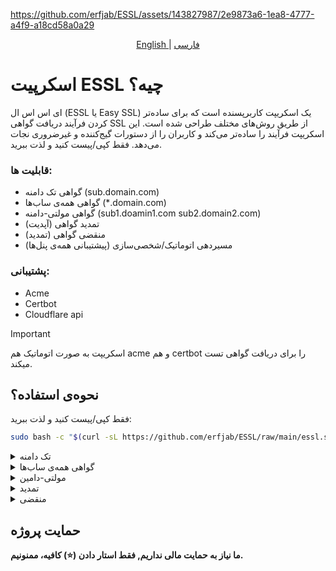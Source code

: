 https://github.com/erfjab/ESSL/assets/143827987/2e9873a6-1ea8-4777-a4f9-a18cd58a0a29


<p align="center">
  <a href="./README.md">
	English
	</a>
	|
	<a href="./README_fa.md">
	فارسی
	</a>
</p>

# اسکرپیت ESSL چیه؟
ای اس اس ال (ESSL یا Easy SSL) یک اسکریپت کاربرپسنده است که برای ساده‌تر کردن فرآیند دریافت گواهی SSL از طریق روش‌های مختلف طراحی شده است. این اسکریپت فرآیند را ساده‌تر می‌کند و کاربران را از دستورات گیج‌کننده و غیرضروری نجات می‌دهد. فقط کپی/پیست کنید و لذت ببرید.

### قابلیت ها:
- گواهی تک دامنه (sub.domain.com)
- گواهی همه‌ی ساب‌ها (*.domain.com)
- گواهی مولتی-دامنه (sub1.doamin1.com sub2.domain2.com)
- تمدید گواهی (آپدیت)
- منقضی گواهی (تمدید)
- مسیردهی اتوماتیک/شخصی‌سازی (پیشتیبانی همه‌ی پنل‌ها)

### پشتیبانی:
- Acme
- Certbot
- Cloudflare api

> [!IMPORTANT]
> اسکریپت به صورت اتوماتیک هم acme و هم certbot را برای دریافت گواهی تست میکند.


## نحوه‌ی استفاده؟

فقط کپی/پیست کنید و لذت ببرید: 

```bash
sudo bash -c "$(curl -sL https://github.com/erfjab/ESSL/raw/main/essl.sh)"
```
<details>

<summary>تک دامنه</summary>

1. acme & certbot

	در تک دامنه بعد از تنظیم دی‌ان‌اس ها نیاز به دو چیز داریم:
	- `دامنه` (e.g: sub.doamin.com)
	- `ایمیل`
	
	بعد از دریافت گواهی به شما سه تا گزینه برای مسیردهی گواهی نمایش میدهد که اولی برای مسیردهی دلخواه دومی برای مسیردهی پنل مرزبان و سومی مسیردهی مناسب سایر پنل‌ها می‌باشد که اتوماتیک انجام میشود.
2. cloudflare api
	> توجه کنید که api های کلودفلر فقط گواهی wildcard دریافت میکنند. 

	با api های کلودفلر شما نیازی به تنظیم dns ندارید، پس:
	- `دامنه` (e.g: domain.com)
	- `ایمیل اکانت کلودفلر`
	- `کلید گلوبال api کلودفلر`
	
 	نحوه‌ی یافت کلید گلوبال api در کلودفلر : [Link](https://coda.io/@vishesh-jain/api-documentation/cloudflare-global-api-key-15)
	
	بعد از دریافت گواهی به شما سه تا گزینه برای مسیردهی گواهی نمایش میدهد که اولی برای مسیردهی دلخواه دومی برای مسیردهی پنل مرزبان و سومی مسیردهی مناسب سایر پنل‌ها می‌باشد که اتوماتیک انجام میشود.

</details>


<details>

<summary>گواهی همه‌ی ساب‌ها</summary>
1. acme & certbot

در گواهی همه‌ی ساب‌ها بعد از تنظیم دی‌ان‌اس ها نیاز به دو چیز داریم:
- `دامنه` (e.g: doamin.com)
- `ایمیل`

حالا به شما یک اسم و یک text value برای ساخت dns text نمایش میدهد که بعد از ساهت چند ثانیه صبر کنید و enter کلیک کنید تا اسکریپت به کارش ادامه دهد.
بعد از دریافت گواهی به شما سه تا گزینه برای مسیردهی گواهی نمایش میدهد که اولی برای مسیردهی دلخواه دومی برای مسیردهی پنل مرزبان و سومی مسیردهی مناسب سایر پنل‌ها می‌باشد که اتوماتیک انجام میشود.

2. cloudflare api

	با api های کلودفلر شما نیازی به تنظیم dns ندارید، پس:
	- `دامنه` (e.g: domain.com)
	- `ایمیل اکانت کلودفلر`
	- `کلید گلوبال api کلودفلر`
	
 	نحوه‌ی یافت کلید گلوبال api در کلودفلر : [Link](https://coda.io/@vishesh-jain/api-documentation/cloudflare-global-api-key-15)
	
	بعد از دریافت گواهی به شما سه تا گزینه برای مسیردهی گواهی نمایش میدهد که اولی برای مسیردهی دلخواه دومی برای مسیردهی پنل مرزبان و سومی مسیردهی مناسب سایر پنل‌ها می‌باشد که اتوماتیک انجام میشود.

</details>


<details>

<summary>مولتی-دامین</summary>
	
در گواهی مولتی-دامین بعد از تنظیم دی‌ان‌اس ها نیاز به دو چیز داریم:
- `دامنه ها` (in a line with a space e.g: sub1.domain1.com sub2.domain2.com...)
- `ایمیل`

بعد از دریافت گواهی به شما سه تا گزینه برای مسیردهی گواهی نمایش میدهد که اولی برای مسیردهی دلخواه دومی برای مسیردهی پنل مرزبان و سومی مسیردهی مناسب سایر پنل‌ها می‌باشد که اتوماتیک انجام میشود.
</details>

<details>

<summary>تمدید</summary>
	
در هنگام تمدید فقط به یک چیز نیاز داریم:
- `دامنه` (e.g: *.domain.com (wildcard) sub.domain.com (single))

اگر نیاز به تمدید داشته باشد، تمدید خواهد شد. در غیراینصورت به شما در مورد اینکه نیاز به تمدید ندارد پیامی نمایش خواهد داد شد.
</details>


<details>

<summary>منقضی</summary>
	
در هنگام منقضی فقط به یک چیز نیاز داریم:
- `نام دامنه` (e.g: *.domain.com (wildcard) sub.domain.com (single))
  
اگر دامنه‌ی شما در لیست دامنه ها موجود باشد، دامنه منقضی خواهد شد.
</details>

## حمایت پروژه 

**ما نیاز به حمایت مالی نداریم, فقط استار دادن (⭐) کافیه‌، ممنونیم.**
